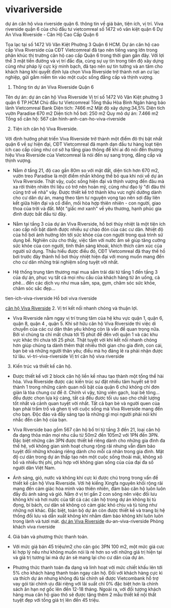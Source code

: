 # vivariverside
dự án căn hộ viva riverside quận 6. thông tin về giá bán, tiện ích, vị trí. Viva riverside quận 6 của chủ đầu tư vietcomreal số 1472 võ văn kiệt quận 6
Dự Án Viva Riverside - Căn Hộ Cao Cấp Quận 6

  Tọa lạc tại số 1472 Võ Văn Kiệt Phường 3 Quận 6 HCM. Dự án căn hộ cao cấp Viva Riverside của CĐT Vietcomreal đã tạo nên tiếng vang lớn trong phân khúc thị trường căn hộ cao cấp Quận 6 trong thời gian gần đây. Với lợi thế 3 mặt tiền đường và vị trí đắc địa, cùng sự uy tín trong tiến độ xây dựng cũng như pháp lý cực kỳ minh bạch, đã tạo nên sự tin tưởng và an tâm cho khách hàng khi quyết định lựa chọn Viva Riverside trở thành nơi an cư lạc nghiệp, gửi gắm niềm tin vào một cuộc sống đẳng cấp và thịnh vượng.

1. Thông tin dự án Viva Riverside Quận 6

Tên dự án: dự án căn hộ Viva Riverside
Vị trí số 1472 Võ Văn Kiệt phường 3 quận 6 TP.HCM
Chủ đầu tư Vietcomreal
Tổng thầu Hòa Bình
Ngân hàng bảo lãnh Vietcomreal Bank
Diện tích: 7466 m2
Mật độ xây dựng:34,5%
Diện tích vườn Paradise 670 m2
Diện tích hồ bơi: 250 m2
Quy mô dự án: 7.466 m2
Tổng số căn hộ: 567 căn
hinh-anh-can-ho-viva-riverside


2. Tiện ích căn hộ Viva Riverside.

Với định hướng phát triển Viva Riverside trở thành một điểm đô thị bật nhất quận 6 về sự hiện đại, CĐT Vietcomreal đã mạnh dạn đầu tư hàng loạt tiện ích cao cấp cũng như cơ sở hạ tầng giao thông để khi ai đó nói đến thương hiệu Viva Riverside của Vietcomreal là nói đến sự sang trọng, đẳng cấp và thịnh vượng.

  - Nằm ở tầng 21, độ cao gần 80m so với mặt đất, diện tích hơn 670 m2, vườn treo Paradise là một điểm nhấn không thể bỏ qua khi nói về dự án Viva Riverside. Thật vậy, cuộc sống hiện đại và thịnh vượng đến đâu mà xa rời thiên nhiên thì liệu có trở nên hoàn mỹ, cũng như đạo lý "đi đâu thì cũng trở về nhà" vây. Được thiết kế trở thành khu vưc nghỉ dưỡng dành cho cư dân dự án, mang theo tâm tư nguyện vọng tạo nên sợi đây liên kết giữa hiện đại và cổ điển, mối hòa hợp thiên nhiên - con người, giao thoa của trời và đất. Một "giấc mơ xanh" về yêu thương, hạnh phúc gia đình được bắt đầu từ đây.

- Nằm tại tầng 3 của dự án Viva Riverside,  hồ bơi thủy nhiệt là một tiện ích cao cấp nổi bật dành được nhiều sự chào đón của các cư dân. Nhiệt độ của hồ bơi ảnh hưởng lớn tới sức khỏe của con người trong quá trình sử dụng bể. Nghiên cứu cho thấy, việc tắm với nước ấm sẽ giúp tăng cường sức khỏe của con người, tinh thần sảng khoái, khích thích cảm xúc của người sử dụng. Thấu hiểu được điều đó, CĐT Vietcomreal đã thay thế hồ bơi trước đây thành hồ bơi thủy nhiệt hiện đại với mong muốn mang đến cho cư dân những trải nghiệm sống tuyệt vời nhất.

- Hệ thống trung tâm thương mại mua sắm trải dài từ tầng 1 đến tầng 3 của dự án, phục vụ tất cả mọi nhu cầu của khách hàng từ ăn uống, cà phê... đến các dịch vụ như mua sắm, spa, gym, chăm sóc sức khỏe, chăm sóc sắc đẹp...


tien-ich-viva-riverside
Hồ bơi viva riverside

<a href="http://www.canhoviva.com/">căn hộ Viva Riverside</a>
2. Vị trí kết nối nhanh chóng và thuận lợi.

- Viva Riverside nằm ngay vị trí trung tâm của hệ khu vực quận 1, quận 6, quận 8, quận 4 , quận 5. Khi sở hữu căn hộ Viva Riverside thì việc di chuyển của các cư dân thân yêu không còn là vấn đề quan trọng nữa. Bởi vì chúng ta chỉ mất chưa tới 15 phút để đến với quận 1 và các khu vực khác thì chưa tới 25 phút. Thật tuyệt vời khi kết nối nhanh chóng hơn giúp chúng ta dành thêm thật nhiều thời gian cho gia đình, con cái, bạn bè và những người thân yêu; điều mà họ đáng lẽ ra phải nhận được từ lâu.
vi-tri-viva-riverside
Vị trí căn hộ viva riverside


3. Kiến trúc và thiết kế căn hộ.

- Được thiết kế với 2 block căn hộ liền kề nhau tạo thành một tổng thể hài hòa. Viva Riverside được các kiến trúc sư đặt nhiều tâm huyết sẽ trở thành 1 trong những cảnh quan nổi bật của quận 6 chứ không chỉ đơn giản là tòa chung cư để ở. Chính vì vậy, từng viên gạch, loại bê tông... đều được chọn lựa kỹ càng, tất cả đều đươc tối ưu sao cho chất lượng tốt nhất và cảnh quan tuyệt vời nhất. Tất cả bạn bè và người quen của bạn phải trầm trồ và ghen tị với cuộc sống mà Viva Riverside mang đến cho bạn. Độc đáo và đầy sáng tạo là những gì mọi người phải nói khi nhắc đến căn hộ của bạn.

- Viva Riverside bao gồm 567 căn hộ bố trí từ tầng 3 đến 21, loại căn hộ đa dạng thỏa mãn mọi nhu cầu từ 50m2 đến 105m2 với 1PN đến 3PN. Đặc biệt những căn 3PN được thiết kế riêng dành cho những gia đình đa thế hệ, với không gian sinh hoạt chung rộng rãi nhưng vẫn đảm bảo tuyệt đối những khoảng riêng dành cho mỗi cá nhân trong gia đình.
Mật độ cư dân trong dự án thấp tạo nên một cuộc sống thoải mái, không xô bồ và nhiều thị phi, phù hợp với không gian sống của của đại đa số người dân Việt Nam.

- Ánh sáng, gió, nước và không khí cực kì được chú trọng trong vấn đề thiết kế căn hộ Viva Riverside. Với hệ kiếng Xingfa nguyên khối rộng rãi mang đến cảm giác hòa mình vào thiên nhiên, đảm bảo căn hộ luôn luôn đầy đủ ánh sáng và gió. Nằm ở vị trí gần 2 con sông nên việc đối lưu không khí và hơi nước của tất cả các căn hộ trong dự án không bị tù đọng, bí bách, cư dân sẽ không có cảm giác khó chịu và tù túng như những nơi khác. Đặc biệt, toàn bộ dự án còn được thiết kế và trang bị hệ thống đối lưu và dẫn xuất không khí nhằm đảm bảo không khí luôn luôn trong lành và tươi mát.
<a href="http://www.canhoviva.com/">dự án Viva Riverside</a>
 du-an-viva-riverside
Phòng khách viva riverside



4. Giá bán và phương thức thanh toán.

- Với mức giá bán 45 triệu/m2 cho căn góc 3PN 100 m2, một mức giá cưc kì hợp lý nếu như không muốn nói là rẻ hơn so với những giá trị hiện tại và giá trị tương lai mà dự án sẽ mang lại cho cư dân của dự án.

- Phương thức thanh toán đa dạng và linh hoạt với mức chiết khấu lên tới 5% cho khách hàng thanh toán ngay căn hộ. Đối với khách hàng cực kì ưa thích dự án nhưng không đủ tài chính sẽ được Vietcombank hỗ trợ vay gói tài chính ưu đãi riêng với lãi suất chỉ 0% đặc biệt hơn là chính sách ân hạn nợ gốc lên đến 12-18 tháng.
Ngoài ra, với đối tượng khách hàng mua căn hộ giao thô sẽ được tặng thêm 2 mẫu thiết kế nội thất tuyệt đẹp với tổng giá trị lên đến 45 triệu.
